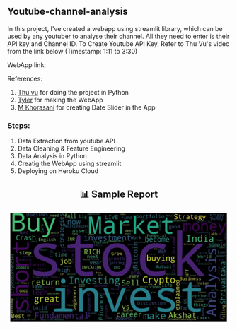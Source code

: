 ## Youtube-channel-analysis

In this project, I've created a webapp using streamlit library, which can be used by any youtuber to analyse their channel. All they need to enter is their API key and Channel ID.
To Create Youtube API Key, Refer to Thu Vu's video from the link below (Timestamp: 1:11 to 3:30)

WebApp link: 

References:
1. [Thu vu](https://youtu.be/D56_Cx36oGY) for doing the project in Python
2. [Tyler](https://github.com/tylerjrichards/streamlit_goodreads_app) for making the WebApp
3. [M Khorasani](https://towardsdatascience.com/creating-an-interactive-datetime-filter-with-pandas-and-streamlit-156e1ea12e90) for creating Date Slider in the App

### Steps: 
1. Data Extraction from youtube API
2. Data Cleaning & Feature Engineering 
3. Data Analysis in Python
4. Creatig the WebApp using streamlit
5. Deploying on Heroku Cloud

<h2 align="center">📊 Sample Report </h2> 
<p align="center">
 <img src="https://github.com/Mahesh-221/Youtube-channel-analysis/blob/main/Wordcloud_Title.jpg?raw=true" width="800"/>
</p>
